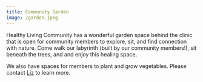 ```yaml
---
title: Community Garden
image: /garden.jpeg
---
```

Healthy Living Community has a wonderful garden space behind the clinic that is open for community members to explore, sit, and find connection with nature. Come walk our labyrinth (built by our community members!), sit beneath the trees, and and enjoy this healing space. 

We also have spaces for members to plant and grow vegetables. Please contact [Liz](mailto:liz@hlcomm.org) to learn more.
